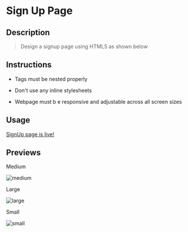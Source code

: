 # Sign Up Page

## Description

> Design a signup page using HTML5 as shown below

## Instructions

- Tags must be nested properly

- Don't use any inline stylesheets

- Webpage must b e responsive and adjustable across all screen sizes

## Usage

[SignUp page is live!](https://grdnd.github.io/signUp/)

## Previews

Medium

![medium](https://user-images.githubusercontent.com/93315369/191376020-d2c21bf8-057c-4192-85ad-02c1c01c62f9.png)

Large

![large](https://user-images.githubusercontent.com/93315369/191376023-f1fefc89-dff0-401d-b6ba-d8e7f42a7a4d.png)

Small

![small](https://user-images.githubusercontent.com/93315369/191376030-e1b18b95-3aad-4caf-88ff-6a5ecdea4f33.png)
